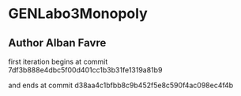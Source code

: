 # GENLabo3Monopoly

## Author Alban Favre

first iteration begins at commit 7df3b888e4dbc5f00d401cc1b3b31fe1319a81b9

and ends at commit d38aa4c1bfbb8c9b452f5e8c590f4ac098ec4f4b

